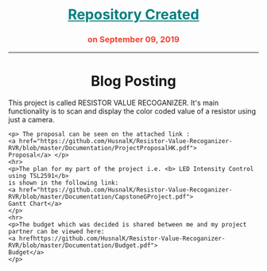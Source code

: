 <html>
	<h1 align="center", style="color:#008080" > 
		<u> Repository Created 	</u> 
	</h1>
			<h3><p align="center" style="color:#f44030"> on September 09, 2019</p> </h3>
	<hr>
		<h1 align="center"> Blog Posting</h1>
	<p> This project is called RESISTOR VALUE RECOGANIZER. It's main functionality is to 
	scan and display the color coded value of a resistor using just a camera. </p>
		
	<p> The proposal can be seen on the attached link : 
	<a href="https://github.com/HusnalK/Resistor-Value-Recoganizer-RVR/blob/master/Documentation/ProjectProposalHK.pdf">
	Proposal</a> </p>
	<hr>
	<p>The plan for my part of the project i.e. <b> LED Intensity Control using TSL2591</b>
	is shown in the following link: 
	<a href="https://github.com/HusnalK/Resistor-Value-Recoganizer-RVR/blob/master/Documentation/CapstoneGProject.pdf">
	Gantt Chart</a>		
	</p>
	<hr>
	<p>The budget which was decided is shared between me and my project partner can be viewed here:
	<a hrefhttps://github.com/HusnalK/Resistor-Value-Recoganizer-RVR/blob/master/Documentation/Budget.pdf">
	Budget</a>		
	</p>		
			
</html>
		
